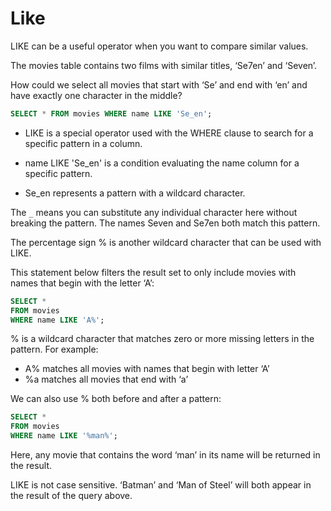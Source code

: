 # Like

LIKE can be a useful operator when you want to compare similar values.

The movies table contains two films with similar titles, ‘Se7en’ and ‘Seven’.

How could we select all movies that start with ‘Se’ and end with ‘en’ and have exactly one character in the middle?

```sql
SELECT * FROM movies WHERE name LIKE 'Se_en';
```

- LIKE is a special operator used with the WHERE clause to search for a specific pattern in a column.

- name LIKE 'Se_en' is a condition evaluating the name column for a specific pattern.

- Se_en represents a pattern with a wildcard character.

The `_` means you can substitute any individual character here without breaking the pattern. The names Seven and Se7en both match this pattern.

The percentage sign % is another wildcard character that can be used with LIKE.

This statement below filters the result set to only include movies with names that begin with the letter ‘A’:

```sql
SELECT * 
FROM movies
WHERE name LIKE 'A%';
```

% is a wildcard character that matches zero or more missing letters in the pattern. For example:

- A% matches all movies with names that begin with letter ‘A’
- %a matches all movies that end with ‘a’

We can also use % both before and after a pattern:

```sql
SELECT * 
FROM movies 
WHERE name LIKE '%man%';
```

Here, any movie that contains the word ‘man’ in its name will be returned in the result.

LIKE is not case sensitive. ‘Batman’ and ‘Man of Steel’ will both appear in the result of the query above.